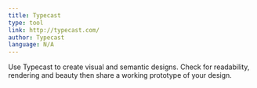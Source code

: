 ```yaml
---
title: Typecast
type: tool
link: http://typecast.com/
author: Typecast
language: N/A
---
```


Use Typecast to create visual and semantic designs. Check for readability, rendering and beauty then share a working prototype of your design.
